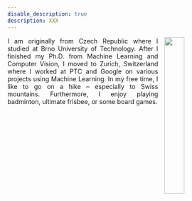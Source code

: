 ```yaml
---
disable_description: true
description: XXX
---
```

<img src="{{ '/assets/images/portrait.jpeg' | relative_url }}" width="30%" style="float: right; padding: 0em 0em 1em 1em; "/>
<p align="justify">
I am originally from Czech Republic where I studied at Brno University of Technology. 
After I finished my Ph.D. from Machine Learning and Computer Vision, I moved to Zurich, Switzerland where I worked at PTC and Google on various projects using Machine Learning.
In my free time, I like to go on a hike – especially to Swiss mountains. Furthermore, I&nbsp;enjoy playing badminton, ultimate frisbee, or some board games.
</p>  